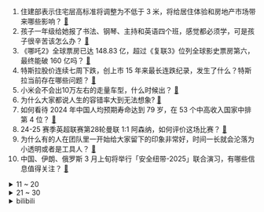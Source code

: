 1. 住建部表示住宅层高标准将调整为不低于 3 米，将给居住体验和房地产市场带来哪些影响？ [:link:](https://www.zhihu.com/question/14500741380)
2. 孩子一年级给她报了书法、钢琴、主持和英语四个班，感觉都必须学，可是孩子很辛苦该怎么办？ [:link:](https://www.zhihu.com/question/573992982)
3. 《哪吒2》全球票房已达 148.83 亿，超过《复联3》位列全球影史票房第六，最终能破 160 亿吗？ [:link:](https://www.zhihu.com/question/14436117752)
4. 特斯拉股价连续七周下跌，创上市 15 年来最长连跌纪录，发生了什么？特斯拉当前存在哪些问题？ [:link:](https://www.zhihu.com/question/14435291142)
5. 小米会不会出10万左右的走量车型，什么时候出？ [:link:](https://www.zhihu.com/question/13663933185)
6. 为什么大家都说人生的容错率大到无法想象? [:link:](https://www.zhihu.com/question/14400937476)
7. 如何看待 2024 年中国人均预期寿命达到 79 岁，在 53 个中高收入国家中排第 4 位？ [:link:](https://www.zhihu.com/question/14503274127)
8. 24-25 赛季英超联赛第28轮曼联 1:1 阿森纳，如何评价这场比赛？ [:link:](https://www.zhihu.com/question/14533555889)
9. 为什么有的人在团队里一开始给大家留下的印象非常好，时间一长就会沦落为小透明或者是工具人？ [:link:](https://www.zhihu.com/question/11469678428)
10. 中国、伊朗、俄罗斯 3 月上旬将举行「安全纽带-2025」联合演习，有哪些信息值得关注？ [:link:](https://www.zhihu.com/question/14474114386)
<details>
<summary>11 ~ 20</summary>

11. 女子植入戒酒芯片后称「现在看到酒就像看到白开水」，之前每日要喝 1-3 斤白酒，这是什么原理？ [:link:](https://www.zhihu.com/question/14437299325)
12. 代表说 996 不理想应该 888 工时，具体是怎么安排？这可行吗？ [:link:](https://www.zhihu.com/question/14464663524)
13. 明朝的卫所军户能不能参加科举？ [:link:](https://www.zhihu.com/question/408613538)
14. 为什么王晶拍的 93 版《倚天屠龙记之魔教教主》多年后会口碑回升，甚至成为很多影迷心中的经典？ [:link:](https://www.zhihu.com/question/394030004)
15. 网友称上海馒头已遥遥领先，一个就有一斤多，含红薯、芋头、南瓜、紫糯等馅料，你觉得这还算馒头吗？ [:link:](https://www.zhihu.com/question/14401903403)
16. 哈佛 MBA 四分之一毕业生毕业即失业，如何看待这一现象？为什么哈佛毕业生也找不到工作？ [:link:](https://www.zhihu.com/question/14431584492)
17. 如何看待俄少将称俄军已在库尔斯克开始大规模反攻？ [:link:](https://www.zhihu.com/question/14498740265)
18. 如何看待徐克指责国际乒联判罚其「因性侵被禁赛 10 年」是「严重颠倒事实」，并表示将诉诸法律 ？ [:link:](https://www.zhihu.com/question/14524804174)
19. 为什么很多人不懂股票还在炒股？ [:link:](https://www.zhihu.com/question/3195969657)
20. 霸王茶姬赴美 IPO 获证监会备案，拟发行 6473 万股，为何选择赴美上市？对其发展来说有何影响？ [:link:](https://www.zhihu.com/question/14243184194)
</details>
<details>
<summary>21 ~ 30</summary>

21. 俄境内四分之三乌军被包围，报道称乌军或将撤出库尔斯克，普京准备有条件接受乌克兰停火，局势或将如何进展？ [:link:](https://www.zhihu.com/question/14425754126)
22. 不懂就问，世界足坛有过哪些厉害的两翼齐飞组合？ [:link:](https://www.zhihu.com/question/444991255)
23. 巴黎世家薯片包售价高达 7100 元，怎样看待这一设计？你认为值吗？ [:link:](https://www.zhihu.com/question/14380800546)
24. 老夫妻中一人去世后，另一人是如何度过余下孤独的日子的？ [:link:](https://www.zhihu.com/question/319841534)
25. 你用了多少部手机了？买的第一部手机是什么品牌的？你还记得吗？ [:link:](https://www.zhihu.com/question/12659210510)
26. 现在的空调和 10 年前相比，外机又小又轻，是技术进步还是配置缩水？ [:link:](https://www.zhihu.com/question/527777130)
27. 如何看待自媒体「袁启聪」就享界 S9 飞坡事件正式发布致歉声明，称测评时得出失实结论？ [:link:](https://www.zhihu.com/question/14347865758)
28. 你有没有在一瞬间突然认清了一个人？ [:link:](https://www.zhihu.com/question/322856732)
29. 为什么加拿大远比澳大利亚寒冷，但是人口却是澳大利亚的1.5倍？ [:link:](https://www.zhihu.com/question/665322345)
30. 你为什么不愿意和父母旅游? [:link:](https://www.zhihu.com/question/293045632)
</details><details>
<summary>bilibili</summary>

</details>